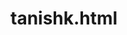 # tanishk.html

<!DOCTYPE html>
<html>
<head>
      <title> hello world </title>
</head>
<h2>
      <title> Hello my name is Tanishk.</title>
</h2>
<h3>
      <title> Hii welcome to my profile.</title>
</h3>      
</html>
